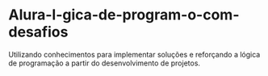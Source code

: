 # Alura-l-gica-de-program-o-com-desafios
Utilizando conhecimentos para implementar soluções e reforçando a lógica de programação a partir do desenvolvimento de projetos.
